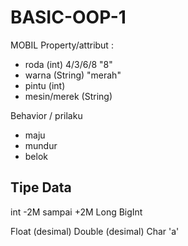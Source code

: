 # BASIC-OOP-1

MOBIL
 Property/attribut :
 - roda  (int) 4/3/6/8 "8"
 - warna (String) "merah"
 - pintu (int)
 - mesin/merek (String)
 
 Behavior / prilaku
 - maju
 - mundur
 - belok
 
## Tipe Data 
int  -2M sampai +2M
Long 
BigInt

Float (desimal)
Double (desimal)
Char  'a' 
